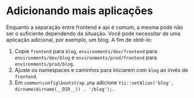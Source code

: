 Adicionando mais aplicações
===========================

Enquanto a separação entre frontend e api é comum, a mesma pode não ser o suficiente dependendo da situação.
Você pode necessitar de uma aplicação adicional, por exemplo, um blog. A fim de obtê-lo:

1. Copie `frontend` para `blog`, `environments/dev/frontend` para `environments/dev/blog` e `environments/prod/frontend`
para `environments/prod/blog`.
2. Ajuste os namespaces e caminhos para iniciarem com `blog` ao invés de `frontend`.
3. Em `common\config\bootstrap.php` adicione `Yii::setAlias('blog', dirname(dirname(__DIR__)) . '/blog');`.